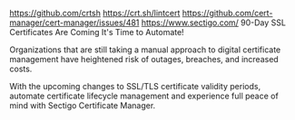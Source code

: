 https://github.com/crtsh
https://crt.sh/lintcert
https://github.com/cert-manager/cert-manager/issues/481
https://www.sectigo.com/
90-Day SSL Certificates Are Coming
It's Time to Automate!

Organizations that are still taking a manual approach to digital certificate management have heightened risk of outages, breaches, and increased costs.

With the upcoming changes to SSL/TLS certificate validity periods, automate certificate lifecycle management and experience full peace of mind with Sectigo Certificate Manager.